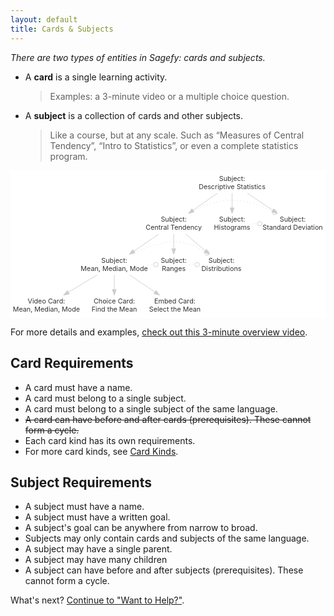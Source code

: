 ```yaml
---
layout: default
title: Cards & Subjects
---
```


_There are two types of entities in Sagefy: cards and subjects._

- A **card** is a single learning activity.

  > Examples: a 3-minute video or a multiple choice question.

- A **subject** is a collection of cards and other subjects.

  > Like a course, but at any scale. Such as “Measures of Central
  > Tendency”, “Intro to Statistics”, or even a complete statistics program.

<!--
digraph workflow {
  concentrate=true
  compound=true

  graph [
    fontsize=18
    fontcolor="#222222"
    color="#eeeeee"
  ]
  node [
    fontsize=12
    fontcolor="#333333"
    color="#dddddd"
    shape="plaintext"
  ]
  edge [
    fontsize=10
    color="#cccccc"
    fontcolor="#666666"
  ]

  desc [label="Subject:\nDescriptive Statistics", group=g0]
  central [label="Subject:\nCentral Tendency", group=g0]
  hist [label="Subject:\nHistograms", group=g0]
  std [label="Subject:\nStandard Deviation", group=g0]
  mmm [label="Subject:\nMean, Median, Mode", group=g1]
  ran [label="Subject:\nRanges", group=g1]
  dist [label="Subject:\nDistributions", group=g1]
  vid [label="Video Card:\nMean, Median, Mode", group=g2]
  choice [label="Choice Card:\nFind the Mean", group=g2]
  embed [label="Embed Card:\nSelect the Mean", group=g2]

  desc -> { central, hist, std }
  central -> { mmm, ran, dist }
  mmm -> { vid, choice, embed }

  { hist, central } -> std [style="dotted", weight=-1, constraint=false, arrowhead=odot]
  mmm -> ran [style="dotted", weight=-1, constraint=false, arrowhead=odot]
  { mmm, ran } -> dist [style="dotted", weight=-1, constraint=false, arrowhead=odot]
}
-->

<style>svg{max-width:100%;}</style>

<svg width="748" height="263pt" viewBox="0 0 561.47 263.2" xmlns="http://www.w3.org/2000/svg" xmlns:xlink="http://www.w3.org/1999/xlink"><g id="graph0" class="graph" transform="scale(1 1) rotate(0) translate(4 259.2)"><title>workflow</title><polygon fill="#fff" stroke="transparent" points="-4,4 -4,-259.2 557.472,-259.2 557.472,4 -4,4"/><g id="node1" class="node"><title>desc</title><text text-anchor="middle" x="390.985" y="-240.4"  font-size="12" fill="#333">Subject:</text><text text-anchor="middle" x="390.985" y="-226"  font-size="12" fill="#333">Descriptive Statistics</text></g><g id="node2" class="node"><title>central</title><text text-anchor="middle" x="286.985" y="-167.6"  font-size="12" fill="#333">Subject:</text><text text-anchor="middle" x="286.985" y="-153.2"  font-size="12" fill="#333">Central Tendency</text></g><g id="edge1" class="edge"><title>desc-&gt;central</title><path fill="none" stroke="#ccc" d="M364.741,-218.4295C351.6851,-209.2904 335.7311,-198.1226 321.6799,-188.2867"/><polygon fill="#ccc" stroke="#ccc" points="323.4193,-185.232 313.2198,-182.3646 319.405,-190.9666 323.4193,-185.232"/></g><g id="node3" class="node"><title>hist</title><text text-anchor="middle" x="390.985" y="-167.6"  font-size="12" fill="#333">Subject:</text><text text-anchor="middle" x="390.985" y="-153.2"  font-size="12" fill="#333">Histograms</text></g><g id="edge2" class="edge"><title>desc-&gt;hist</title><path fill="none" stroke="#ccc" d="M390.9846,-218.4295C390.9846,-210.5836 390.9846,-201.2426 390.9846,-192.5328"/><polygon fill="#ccc" stroke="#ccc" points="394.4847,-192.3646 390.9846,-182.3646 387.4847,-192.3647 394.4847,-192.3646"/></g><g id="node4" class="node"><title>std</title><text text-anchor="middle" x="498.985" y="-167.6"  font-size="12" fill="#333">Subject:</text><text text-anchor="middle" x="498.985" y="-153.2"  font-size="12" fill="#333">Standard Deviation</text></g><g id="edge3" class="edge"><title>desc-&gt;std</title><path fill="none" stroke="#ccc" d="M418.2376,-218.4295C431.9235,-209.2041 448.6761,-197.9117 463.3673,-188.0087"/><polygon fill="#ccc" stroke="#ccc" points="465.4046,-190.8564 471.7404,-182.3646 461.492,-185.0519 465.4046,-190.8564"/></g><g id="edge10" class="edge"><title>central-&gt;std</title><path fill="none" stroke="#ccc" stroke-dasharray="1,5" d="M313.8426,-182.3243C325.8686,-189.4605 340.5676,-196.7841 354.9846,-200.4 386.0232,-208.1848 395.857,-207.8211 426.9846,-200.4 439.3906,-197.4423 452.0801,-191.9836 463.282,-186.1773"/><ellipse fill="none" stroke="#ccc" cx="466.889" cy="-184.232" rx="4" ry="4"/></g><g id="node5" class="node"><title>mmm</title><text text-anchor="middle" x="180.985" y="-94.8"  font-size="12" fill="#333">Subject:</text><text text-anchor="middle" x="180.985" y="-80.4"  font-size="12" fill="#333">Mean, Median, Mode</text></g><g id="edge4" class="edge"><title>central-&gt;mmm</title><path fill="none" stroke="#ccc" d="M260.2363,-145.6295C246.9293,-136.4904 230.6686,-125.3226 216.3471,-115.4867"/><polygon fill="#ccc" stroke="#ccc" points="217.949,-112.3409 207.7243,-109.5646 213.986,-118.1111 217.949,-112.3409"/></g><g id="node6" class="node"><title>ran</title><text text-anchor="middle" x="286.985" y="-94.8"  font-size="12" fill="#333">Subject:</text><text text-anchor="middle" x="286.985" y="-80.4"  font-size="12" fill="#333">Ranges</text></g><g id="edge5" class="edge"><title>central-&gt;ran</title><path fill="none" stroke="#ccc" d="M286.9846,-145.6295C286.9846,-137.7836 286.9846,-128.4426 286.9846,-119.7328"/><polygon fill="#ccc" stroke="#ccc" points="290.4847,-119.5646 286.9846,-109.5646 283.4847,-119.5647 290.4847,-119.5646"/></g><g id="node7" class="node"><title>dist</title><text text-anchor="middle" x="371.985" y="-94.8"  font-size="12" fill="#333">Subject:</text><text text-anchor="middle" x="371.985" y="-80.4"  font-size="12" fill="#333">Distributions</text></g><g id="edge6" class="edge"><title>central-&gt;dist</title><path fill="none" stroke="#ccc" d="M308.4337,-145.6295C318.8024,-136.749 331.4075,-125.9531 342.6492,-116.3249"/><polygon fill="#ccc" stroke="#ccc" points="345.224,-118.7279 350.5424,-109.5646 340.6705,-113.4114 345.224,-118.7279"/></g><g id="edge11" class="edge"><title>hist-&gt;std</title><path fill="none" stroke="#ccc" stroke-dasharray="1,5" d="M426.844,-164C429.9379,-164 433.0318,-164 436.1257,-164"/><ellipse fill="none" stroke="#ccc" cx="440.315" cy="-164" rx="4" ry="4"/></g><g id="edge12" class="edge"><title>mmm-&gt;ran</title><path fill="none" stroke="#ccc" stroke-dasharray="1,5" d="M241.0237,-91.2C244.2964,-91.2 247.5692,-91.2 250.842,-91.2"/><ellipse fill="none" stroke="#ccc" cx="254.977" cy="-91.2" rx="4" ry="4"/></g><g id="edge13" class="edge"><title>mmm-&gt;dist</title><path fill="none" stroke="#ccc" stroke-dasharray="1,5" d="M212.1228,-109.5468C225.9759,-116.687 242.7909,-124.0074 258.9846,-127.6 283.2827,-132.9905 291.0938,-134.5776 314.9846,-127.6 324.6703,-124.7712 334.2765,-119.7397 342.7651,-114.3031"/><ellipse fill="none" stroke="#ccc" cx="346.295" cy="-111.919" rx="4" ry="4"/></g><g id="node8" class="node"><title>vid</title><text text-anchor="middle" x="59.985" y="-22"  font-size="12" fill="#333">Video Card:</text><text text-anchor="middle" x="59.985" y="-7.6"  font-size="12" fill="#333">Mean, Median, Mode</text></g><g id="edge7" class="edge"><title>mmm-&gt;vid</title><path fill="none" stroke="#ccc" d="M150.4512,-72.8295C134.9745,-63.5179 115.9977,-52.1004 99.4283,-42.1314"/><polygon fill="#ccc" stroke="#ccc" points="100.8813,-38.921 90.5082,-36.7646 97.2725,-44.9191 100.8813,-38.921"/></g><g id="node9" class="node"><title>choice</title><text text-anchor="middle" x="180.985" y="-22"  font-size="12" fill="#333">Choice Card:</text><text text-anchor="middle" x="180.985" y="-7.6"  font-size="12" fill="#333">Find the Mean</text></g><g id="edge8" class="edge"><title>mmm-&gt;choice</title><path fill="none" stroke="#ccc" d="M180.9846,-72.8295C180.9846,-64.9836 180.9846,-55.6426 180.9846,-46.9328"/><polygon fill="#ccc" stroke="#ccc" points="184.4847,-46.7646 180.9846,-36.7646 177.4847,-46.7647 184.4847,-46.7646"/></g><g id="node10" class="node"><title>embed</title><text text-anchor="middle" x="288.985" y="-22"  font-size="12" fill="#333">Embed Card:</text><text text-anchor="middle" x="288.985" y="-7.6"  font-size="12" fill="#333">Select the Mean</text></g><g id="edge9" class="edge"><title>mmm-&gt;embed</title><path fill="none" stroke="#ccc" d="M208.2376,-72.8295C221.9235,-63.6041 238.6761,-52.3117 253.3673,-42.4087"/><polygon fill="#ccc" stroke="#ccc" points="255.4046,-45.2564 261.7404,-36.7646 251.492,-39.4519 255.4046,-45.2564"/></g><g id="edge14" class="edge"><title>ran-&gt;dist</title><path fill="none" stroke="#ccc" stroke-dasharray="1,5" d="M314.8752,-91.2C318.1285,-91.2 321.3818,-91.2 324.6351,-91.2"/><ellipse fill="none" stroke="#ccc" cx="328.722" cy="-91.2" rx="4" ry="4"/></g></g></svg>

For more details and examples, [check out this 3-minute overview video](https://youtu.be/h9LD7GKtEa0).

## Card Requirements

- A card must have a name.
- A card must belong to a single subject.
- A card must belong to a single subject of the same language.
- ~~A card can have before and after cards (prerequisites). These cannot form a cycle.~~
- Each card kind has its own requirements.
- For more card kinds, see [Card Kinds](/card-kinds).

## Subject Requirements

- A subject must have a name.
- A subject must have a written goal.
- A subject's goal can be anywhere from narrow to broad.
- Subjects may only contain cards and subjects of the same language.
- A subject may have a single parent.
- A subject may have many children
- A subject can have before and after subjects (prerequisites). These cannot form a cycle.

What's next? [Continue to "Want to Help?"](/want-to-help).
